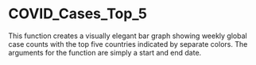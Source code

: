 # COVID_Cases_Top_5
This function creates a visually elegant bar graph showing weekly global case counts with the top five countries indicated by separate colors. The arguments for the function are simply a start and end date. 
